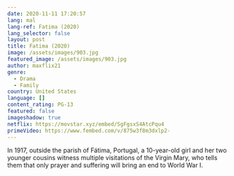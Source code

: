 ```yaml
---
date: 2020-11-11 17:20:57
lang: mal
lang-ref: Fatima (2020)
lang_selector: false
layout: post
title: Fatima (2020)
image: /assets/images/903.jpg
featured_image: /assets/images/903.jpg
author: maxflix21
genre:
  - Drama
  - Family
country: United States
language: []
content_rating: PG-13
featured: false
imageshadow: true
netflix: https://movstar.xyz/embed/SgFgsxS4AtcPqu4
primeVideo: https://www.fembed.com/v/875w3f8m3dxlp2-
---
```

 In 1917, outside the parish of Fátima, Portugal, a 10-year-old girl and her two younger cousins witness multiple visitations of the Virgin Mary, who tells them that only prayer and suffering will bring an end to World War I.